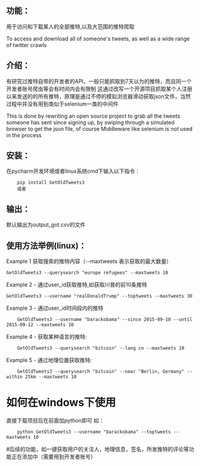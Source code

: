 功能：
----
<p>用于访问和下载某人的全部推特,以及大范围的推特爬取</p>
To access and download all of someone's tweets, as well as a wide range of twitter crawls

介绍：
----
有研究过推特自带的开发者的API，一般只能抓取到7天以为的推特，而且同一个开发者账号爬虫等会有时间内会有限制
这通过改写一个开源项目抓取某个人注册以来发送的的所有推特，原理是通过不停的模拟浏览器滑动获取json文件，当然
过程中并没有用到类似于selenium一类的中间件

This is done by rewriting an open source project to grab all the tweets someone has sent since signing up, by swiping through a simulated browser to get the json file, of course
Middleware like selenium is not used in the process



安装：
------
在pycharm开发环境或者linux系统cmd下输入以下指令：

        pip install GetOldTweets3
        或者
        
        
        

输出：
------
默认输出为output_got.csv的文件


使用方法举例(linux)：
------

Example 1 获取搜索的推特内容（--maxtweets 表示获取的最大数量）

    GetOldTweets3 --querysearch "europe refugees" --maxtweets 10

Example 2 - 通过user_id获取推特,如获取川普的前10条推特

    GetOldTweets3 --username "realDonaldTrump" --toptweets --maxtweets 30

Example 3 - 通过user_id时间段内的推特

 		GetOldTweets3 --username "barackobama" --since 2015-09-10 --until 2015-09-12 --maxtweets 10

Example 4 - 获取某种语言的推特:

 		GetOldTweets3 --querysearch "bitcoin" --lang cn --maxtweets 10


Example 5 - 通过地理位置获取推特:

 		GetOldTweets3 --querysearch "bitcoin" --near "Berlin, Germany" --within 25km --maxtweets 10


如何在windows下使用
=====
直接下载项目后在前面加python即可
如：

        python GetOldTweets3 --username "barackobama" --toptweets --maxtweets 10

#后续的功能，如一键获取用户的关注人，地理信息，签名，所发推特的评论等功能正在添加中（需要用到开发者账号）
